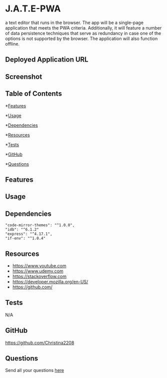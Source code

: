 # J.A.T.E-PWA
a text editor that runs in the browser. The app will be a single-page application that meets the PWA criteria. Additionally, it will feature a number of data persistence techniques that serve as redundancy in case one of the options is not supported by the browser. The application will also function offline.

## Deployed Application URL


## Screenshot

<!-- ![alt-text](https://github.com/Christina2208/README-Generator/blob/main/images/README%20Gen%20SS.png) -->
## Table of Contents
*[Features](#features)

*[Usage](#usage)

*[Dependencies](#dependencies)

*[Resources](#resources)

*[Tests](#tests)

*[GitHub](#user)

*[Questions](#email)
## Features


## Usage


## Dependencies

    "code-mirror-themes": "^1.0.0",
    "idb": "^6.1.2"
    "express": "^4.17.1",
    "if-env": "^1.0.4"
## Resources
- https://www.youtube.com
- https://www.udemy.com
- https://stackoverflow.com
- https://developer.mozilla.org/en-US/
- https://github.com/

## Tests

N/A
## GitHub

https://github.com/Christina2208
## Questions

Send all your questions [here](mailto:christinalf22@gmail.com)